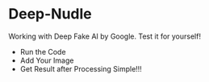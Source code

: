 # Deep-Nudle
Working with Deep Fake AI by Google. 
Test it for yourself!

- Run the Code
- Add Your Image
- Get Result after Processing
Simple!!!
